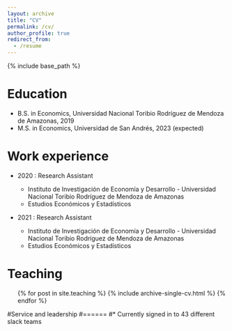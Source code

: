 ```yaml
---
layout: archive
title: "CV"
permalink: /cv/
author_profile: true
redirect_from:
  - /resume
---
```


{% include base_path %}

Education
======
* B.S. in Economics, Universidad Nacional Toribio Rodríguez de Mendoza de Amazonas, 2019
* M.S. in Economics, Universidad de San Andrés, 2023 (expected)

Work experience
======
* 2020 : Research Assistant
  * Instituto de Investigación de Economía y Desarrollo - Universidad Nacional Toribio Rodríguez de Mendoza de Amazonas
  * Estudios Económicos y Estadísticos 

* 2021 : Research Assistant
  * Instituto de Investigación de Economía y Desarrollo - Universidad Nacional Toribio Rodríguez de Mendoza de Amazonas
  * Estudios Económicos y Estadísticos 

  
Teaching
======
  <ul>{% for post in site.teaching %}
    {% include archive-single-cv.html %}
  {% endfor %}</ul>
  
#Service and leadership
#======
#* Currently signed in to 43 different slack teams

